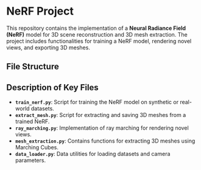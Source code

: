 # NeRF Project

This repository contains the implementation of a **Neural Radiance Field (NeRF)** model for 3D scene reconstruction and 3D mesh extraction. The project includes functionalities for training a NeRF model, rendering novel views, and exporting 3D meshes.

## File Structure

## Description of Key Files
- **`train_nerf.py`**: Script for training the NeRF model on synthetic or real-world datasets.
- **`extract_mesh.py`**: Script for extracting and saving 3D meshes from a trained NeRF.
- **`ray_marching.py`**: Implementation of ray marching for rendering novel views.
- **`mesh_extraction.py`**: Contains functions for extracting 3D meshes using Marching Cubes.
- **`data_loader.py`**: Data utilities for loading datasets and camera parameters.